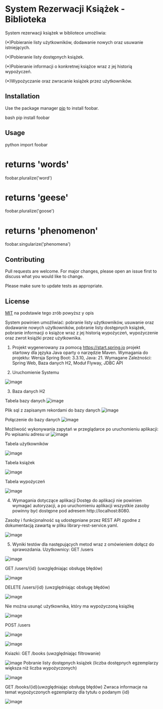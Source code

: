 # System Rezerwacji Książek - Biblioteka

System rezerwacji książek w bibliotece umożliwia:

(*)Pobieranie listy użytkowników, dodawanie nowych oraz usuwanie istniejących.

(*)Pobieranie listy dostępnych książek.

(*)Pobieranie informacji o konkretnej książce wraz z jej historią wypożyczeń.

(*)Wypożyczanie oraz zwracanie książek przez użytkowników.

## Installation

Use the package manager [pip](https://pip.pypa.io/en/stable/) to install foobar.

bash
pip install foobar


## Usage

python
import foobar

# returns 'words'
foobar.pluralize('word')

# returns 'geese'
foobar.pluralize('goose')

# returns 'phenomenon'
foobar.singularize('phenomena')


## Contributing

Pull requests are welcome. For major changes, please open an issue first
to discuss what you would like to change.

Please make sure to update tests as appropriate.

## License

[MIT](https://choosealicense.com/licenses/mit/) na podstawie tego zrób powyższ y opis


System powinien umożliwiać:
pobranie listy użytkowników, usuwanie oraz dodawanie nowych użytkowników,
pobranie listy dostępnych książek,
pobranie informacji o książce wraz z jej historią wypożyczeń,
wypożyczenie oraz zwrot książki przez użytkownika.

1. Projekt wygenerowany za pomocą https://start.spring.io projekt startowy dla języka Java oparty o narzędzie Maven.
Wymagania do projektu:
Wersja Spring Boot: 3.3.10,
Java: 21.
Wymagane Zależności:
Spring Web,
Baza danych H2,
Moduł Flyway,
JDBC API

2. Uruchomienie Systemu

![image](https://github.com/user-attachments/assets/5e810cbf-e152-4c9c-b9f1-475eb513ce98)

3. Baza danych H2
   
Tabela bazy danych
![image](https://github.com/user-attachments/assets/c54e7a59-fa79-41d4-95e6-1af0c1c6a898)

Plik sql z zapisanym rekordami do bazy danych 
![image](https://github.com/user-attachments/assets/d5be4589-8f55-4e4f-a894-89dcc401f8aa)

Połączenie do bazy danych
![image](https://github.com/user-attachments/assets/753b2ed1-fd74-4137-8546-8f98b802d078)

Możliwość wykonywania zapytań w przeglądarce po uruchomieniu aplikacji: 
Po wpisaniu adresu ur
![image](https://github.com/user-attachments/assets/6001ca88-929f-44e1-b33d-29615d532d50)

Tabela użytkowników


![image](https://github.com/user-attachments/assets/b23ce30a-5152-444e-bb24-c768c83ba5d9)

Tabela książek


![image](https://github.com/user-attachments/assets/abf9dda4-e16d-4ece-b35a-9632d43b09e7)


Tabela wypożyczeń

![image](https://github.com/user-attachments/assets/60d177bb-26e2-4145-ae6a-b832c66b7744)

4. Wymagania dotyczące aplikacji
Dostęp do aplikacji nie powinien wymagać autoryzacji, a po uruchomieniu aplikacji wszystkie zasoby powinny być dostępne pod adresem http://localhost:8080.

Zasoby i funkcjonalność są udostępniane przez REST API zgodne z dokumentacją zawartą w pliku library-rest-service.yaml.

![image](https://github.com/user-attachments/assets/8da9bce7-7c87-41d3-8f49-d56a19d07aad)

5. Wyniki testów dla następujących metod wraz z omówieniem dołącz do sprawozdania.
Uzytkownicy:
GET /users


![image](https://github.com/user-attachments/assets/1d8ee3da-0e99-4a7e-b067-a0a81a96cd2b)

GET /users/{id} (uwzględniając obsługę błędów)

![image](https://github.com/user-attachments/assets/a9d84913-105c-4dca-983a-f54eabe8b33b)


DELETE /users/{id} (uwzględniając obsługę błędów)

![image](https://github.com/user-attachments/assets/57e0486c-24c9-4f34-94a4-0b4364b77570)

Nie można usunąć użytkownika, który ma wypożyczoną książkę

![image](https://github.com/user-attachments/assets/4d085ae7-f96e-4006-86a0-f31a189d6f56)

POST /users


![image](https://github.com/user-attachments/assets/9015b0c1-ab1b-46de-8ff8-a9a359de3941)


![image](https://github.com/user-attachments/assets/81c98089-0130-4e6f-b1bb-133d1c5ad835)

Ksiazki:
GET /books (uwzględniając filtrowanie)


![image](https://github.com/user-attachments/assets/b1daf11e-9be2-4981-895d-0a7e8b289377)
Pobranie listy dostępnych książek (liczba dostępnych egzemplarzy większa niż liczba wypożyczonych)


![image](https://github.com/user-attachments/assets/347a7f6b-daae-4c01-a394-8da329fadb53)

GET /books/{id}(uwzględniając obsługę błędów)
Zwraca informacje na temat wypożyczonych egzemplarzy dla tytułu o podanym {id}


![image](https://github.com/user-attachments/assets/8176f277-01ab-4009-b809-28a1a39b72ec)













